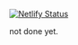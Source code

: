 [![Netlify Status](https://api.netlify.com/api/v1/badges/fe0dce0f-9799-4cc2-bfa6-42463c090635/deploy-status)](https://app.netlify.com/sites/awesome-lamport-aa8933/deploys)

not done yet.